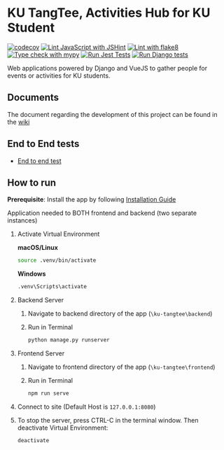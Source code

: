 # KU TangTee, Activities Hub for KU Student

[![codecov](https://codecov.io/gh/OmegaOoh/ku-tangtee/graph/badge.svg?token=3JS2AG5IFC)](https://codecov.io/gh/OmegaOoh/ku-tangtee) [![Lint JavaScript with JSHint](https://github.com/OmegaOoh/ku-tangtee/actions/workflows/jshint.yml/badge.svg)](https://github.com/OmegaOoh/ku-tangtee/actions/workflows/jshint.yml) [![Lint with flake8](https://github.com/OmegaOoh/ku-tangtee/actions/workflows/flake8.yml/badge.svg)](https://github.com/OmegaOoh/ku-tangtee/actions/workflows/flake8.yml)  [![Type check with mypy](https://github.com/OmegaOoh/ku-tangtee/actions/workflows/mypy.yml/badge.svg)](https://github.com/OmegaOoh/ku-tangtee/actions/workflows/mypy.yml) [![Run Jest Tests](https://github.com/OmegaOoh/ku-tangtee/actions/workflows/jest.yml/badge.svg)](https://github.com/OmegaOoh/ku-tangtee/actions/workflows/jest.yml) [![Run Django tests](https://github.com/OmegaOoh/ku-tangtee/actions/workflows/coverage.yml/badge.svg)](https://github.com/OmegaOoh/ku-tangtee/actions/workflows/coverage.yml)

Web applications powered by Django and VueJS to gather people for events or activities for KU students.

## Documents

The document regarding the development of this project can be found in the [wiki](../../wiki)

## End to End tests

* [End to end test](https://github.com/Thanawas-Sirilertsathit/E2E-for-KU-Tangtee)

## How to run

**Prerequisite**: Install the app by following [Installation Guide](INSTALLATION.md)

Application needed to BOTH frontend and backend (two separate instances)

1. Activate Virtual Environment

      **macOS/Linux**

      ```bash
      source .venv/bin/activate
      ```
   
      **Windows**

      ```bash
      .venv\Scripts\activate
      ```

2. Backend Server
   1. Navigate to backend directory of the app (`\ku-tangtee\backend`)
   2. Run in Terminal

      ```bash
      python manage.py runserver
      ```

3. Frontend Server
   1. Navigate to frontend directory of the app (`\ku-tangtee\frontend`)
   2. Run in Terminal

      ``` bash
      npm run serve
      ```

4. Connect to site (Default Host is `127.0.0.1:8080`)

5. To stop the server, press CTRL-C in the terminal window. Then deactivate Virtual Environment:

      ``` bash
      deactivate
      ```